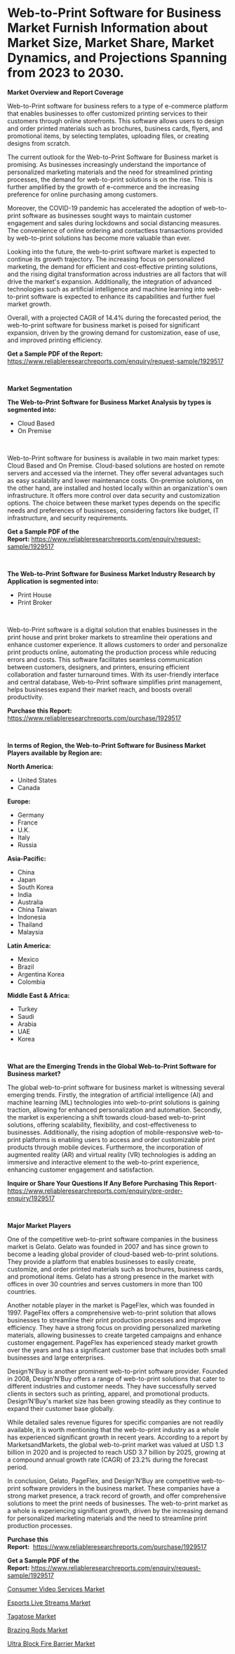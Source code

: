 <p><h1>Web-to-Print Software for Business Market Furnish Information about Market Size, Market Share, Market Dynamics, and Projections Spanning from 2023 to 2030.</h1></p><p><strong>Market Overview and Report Coverage</strong></p>
<p><p>Web-to-Print software for business refers to a type of e-commerce platform that enables businesses to offer customized printing services to their customers through online storefronts. This software allows users to design and order printed materials such as brochures, business cards, flyers, and promotional items, by selecting templates, uploading files, or creating designs from scratch.</p><p>The current outlook for the Web-to-Print Software for Business market is promising. As businesses increasingly understand the importance of personalized marketing materials and the need for streamlined printing processes, the demand for web-to-print solutions is on the rise. This is further amplified by the growth of e-commerce and the increasing preference for online purchasing among customers.</p><p>Moreover, the COVID-19 pandemic has accelerated the adoption of web-to-print software as businesses sought ways to maintain customer engagement and sales during lockdowns and social distancing measures. The convenience of online ordering and contactless transactions provided by web-to-print solutions has become more valuable than ever.</p><p>Looking into the future, the web-to-print software market is expected to continue its growth trajectory. The increasing focus on personalized marketing, the demand for efficient and cost-effective printing solutions, and the rising digital transformation across industries are all factors that will drive the market's expansion. Additionally, the integration of advanced technologies such as artificial intelligence and machine learning into web-to-print software is expected to enhance its capabilities and further fuel market growth.</p><p>Overall, with a projected CAGR of 14.4% during the forecasted period, the web-to-print software for business market is poised for significant expansion, driven by the growing demand for customization, ease of use, and improved printing efficiency.</p></p>
<p><strong>Get a Sample PDF of the Report:</strong> <a href="https://www.reliableresearchreports.com/enquiry/request-sample/1929517">https://www.reliableresearchreports.com/enquiry/request-sample/1929517</a></p>
<p>&nbsp;</p>
<p><strong>Market Segmentation</strong></p>
<p><strong>The Web-to-Print Software for Business Market Analysis by types is segmented into:</strong></p>
<p><ul><li>Cloud Based</li><li>On Premise</li></ul></p>
<p>&nbsp;</p>
<p><p>Web-to-Print software for business is available in two main market types: Cloud Based and On Premise. Cloud-based solutions are hosted on remote servers and accessed via the internet. They offer several advantages such as easy scalability and lower maintenance costs. On-premise solutions, on the other hand, are installed and hosted locally within an organization's own infrastructure. It offers more control over data security and customization options. The choice between these market types depends on the specific needs and preferences of businesses, considering factors like budget, IT infrastructure, and security requirements.</p></p>
<p><strong>Get a Sample PDF of the Report:</strong>&nbsp;<a href="https://www.reliableresearchreports.com/enquiry/request-sample/1929517">https://www.reliableresearchreports.com/enquiry/request-sample/1929517</a></p>
<p>&nbsp;</p>
<p><strong>The Web-to-Print Software for Business Market Industry Research by Application is segmented into:</strong></p>
<p><ul><li>Print House</li><li>Print Broker</li></ul></p>
<p>&nbsp;</p>
<p><p>Web-to-Print software is a digital solution that enables businesses in the print house and print broker markets to streamline their operations and enhance customer experience. It allows customers to order and personalize print products online, automating the production process while reducing errors and costs. This software facilitates seamless communication between customers, designers, and printers, ensuring efficient collaboration and faster turnaround times. With its user-friendly interface and central database, Web-to-Print software simplifies print management, helps businesses expand their market reach, and boosts overall productivity.</p></p>
<p><strong>Purchase this Report:</strong>&nbsp; <a href="https://www.reliableresearchreports.com/purchase/1929517">https://www.reliableresearchreports.com/purchase/1929517</a></p>
<p>&nbsp;</p>
<p><strong>In terms of Region, the Web-to-Print Software for Business Market Players available by Region are:</strong></p>
<p>
    <p> <strong> North America: </strong>
        <ul>
            <li>United States</li>
            <li>Canada</li>
        </ul>
        </p> 
    <p> <strong> Europe: </strong>
        <ul>
            <li>Germany</li>
            <li>France</li>
            <li>U.K.</li>
            <li>Italy</li>
            <li>Russia</li>
        </ul>
        </p> 
    <p> <strong> Asia-Pacific: </strong>
        <ul>
            <li>China</li>
            <li>Japan</li>
            <li>South Korea</li>
            <li>India</li>
            <li>Australia</li>
            <li>China Taiwan</li>
            <li>Indonesia</li>
            <li>Thailand</li>
            <li>Malaysia</li>
        </ul>
        </p> 
    <p> <strong> Latin America: </strong>
        <ul>
            <li>Mexico</li>
            <li>Brazil</li>
            <li>Argentina Korea</li>
            <li>Colombia</li>
        </ul>
        </p> 
    <p> <strong> Middle East & Africa: </strong>
        <ul>
            <li>Turkey</li>
            <li>Saudi</li>
            <li>Arabia</li>
            <li>UAE</li>
            <li>Korea</li>
        </ul>
    </p>
    </p>
<p>&nbsp;</p>
<p><strong>What are the Emerging Trends in the Global Web-to-Print Software for Business market?</strong></p>
<p><p>The global web-to-print software for business market is witnessing several emerging trends. Firstly, the integration of artificial intelligence (AI) and machine learning (ML) technologies into web-to-print solutions is gaining traction, allowing for enhanced personalization and automation. Secondly, the market is experiencing a shift towards cloud-based web-to-print solutions, offering scalability, flexibility, and cost-effectiveness to businesses. Additionally, the rising adoption of mobile-responsive web-to-print platforms is enabling users to access and order customizable print products through mobile devices. Furthermore, the incorporation of augmented reality (AR) and virtual reality (VR) technologies is adding an immersive and interactive element to the web-to-print experience, enhancing customer engagement and satisfaction.</p></p>
<p><strong>Inquire or Share Your Questions If Any Before Purchasing This Report</strong>- <a href="https://www.reliableresearchreports.com/enquiry/pre-order-enquiry/1929517">https://www.reliableresearchreports.com/enquiry/pre-order-enquiry/1929517</a></p>
<p>&nbsp;</p>
<p><strong>Major Market Players</strong></p>
<p><p>One of the competitive web-to-print software companies in the business market is Gelato. Gelato was founded in 2007 and has since grown to become a leading global provider of cloud-based web-to-print solutions. They provide a platform that enables businesses to easily create, customize, and order printed materials such as brochures, business cards, and promotional items. Gelato has a strong presence in the market with offices in over 30 countries and serves customers in more than 100 countries.</p><p>Another notable player in the market is PageFlex, which was founded in 1997. PageFlex offers a comprehensive web-to-print solution that allows businesses to streamline their print production processes and improve efficiency. They have a strong focus on providing personalized marketing materials, allowing businesses to create targeted campaigns and enhance customer engagement. PageFlex has experienced steady market growth over the years and has a significant customer base that includes both small businesses and large enterprises.</p><p>Design’N’Buy is another prominent web-to-print software provider. Founded in 2008, Design’N’Buy offers a range of web-to-print solutions that cater to different industries and customer needs. They have successfully served clients in sectors such as printing, apparel, and promotional products. Design’N’Buy's market size has been growing steadily as they continue to expand their customer base globally.</p><p>While detailed sales revenue figures for specific companies are not readily available, it is worth mentioning that the web-to-print industry as a whole has experienced significant growth in recent years. According to a report by MarketsandMarkets, the global web-to-print market was valued at USD 1.3 billion in 2020 and is projected to reach USD 3.7 billion by 2025, growing at a compound annual growth rate (CAGR) of 23.2% during the forecast period.</p><p>In conclusion, Gelato, PageFlex, and Design’N’Buy are competitive web-to-print software providers in the business market. These companies have a strong market presence, a track record of growth, and offer comprehensive solutions to meet the print needs of businesses. The web-to-print market as a whole is experiencing significant growth, driven by the increasing demand for personalized marketing materials and the need to streamline print production processes.</p></p>
<p><strong>Purchase this Report:</strong>&nbsp;&nbsp;<a href="https://www.reliableresearchreports.com/purchase/1929517">https://www.reliableresearchreports.com/purchase/1929517</a></p>
<p></p>
<p><strong>Get a Sample PDF of the Report:</strong>&nbsp;<a href="https://www.reliableresearchreports.com/enquiry/request-sample/1929517">https://www.reliableresearchreports.com/enquiry/request-sample/1929517</a></p>
<p><p><a href="https://github.com/ChiragRP21/Market-Research-Report-List-1/blob/main/consumer-video-services-market.md">Consumer Video Services Market</a></p><p><a href="https://github.com/ChiragRp1/Market-Research-Report-List-1/blob/main/esports-live-streams-market.md">Esports Live Streams Market</a></p><p><a href="https://medium.com/@dennismurphy47/tagatose-market-competitive-analysis-market-trends-and-forecast-to-2030-51159e9fea60">Tagatose Market</a></p><p><a href="https://medium.com/@irwingibson727/brazing-rods-market-size-and-market-trends-complete-industry-overview-2023-to-2030-836aa9b5829f">Brazing Rods Market</a></p><p><a href="https://medium.com/@vincentalvarez1980/ultra-block-fire-barrier-market-trends-forecast-and-competitive-analysis-to-2030-2bbecccda4a1">Ultra Block Fire Barrier Market</a></p></p>